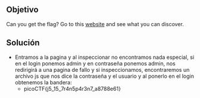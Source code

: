 ## Objetivo
Can you get the flag? Go to this [website](http://saturn.picoctf.net:59126/) and see what you can discover.
## Solución
- Entramos a la pagina y al inspeccionar no encontramos nada especial, si en el login ponemos admin y en contraseña ponemos admin, nos redirigirá a una pagina de fallo y si inspeccionamos, encontraremos un archivo js que nos dice la contraseña y el usuario y al ponerlo en el login obtenemos la bandera: 
	- picoCTF{j5_15_7r4n5p4r3n7_a8788e61} 
